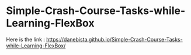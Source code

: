 # Simple-Crash-Course-Tasks-while-Learning-FlexBox

Here is the link : https://danebista.github.io/Simple-Crash-Course-Tasks-while-Learning-FlexBox/
